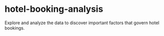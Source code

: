 # hotel-booking-analysis
Explore and analyze the data to discover important factors that govern hotel bookings.
